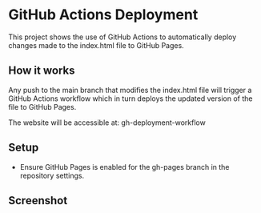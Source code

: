 # GitHub Actions Deployment


This project shows the use of GitHub Actions to automatically deploy changes made to the index.html file to GitHub Pages.

## How it works
Any push to the main branch that modifies the index.html file will trigger a GitHub Actions workflow which in turn deploys the updated version of the file to GitHub Pages.

The website will be accessible at: gh-deployment-workflow

## Setup
- Ensure GitHub Pages is enabled for the gh-pages branch in the repository settings.


## Screenshot
